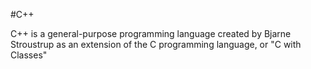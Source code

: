 #C++
C++ is a general-purpose programming language created by Bjarne Stroustrup as an extension of the C programming language, or "C with Classes"